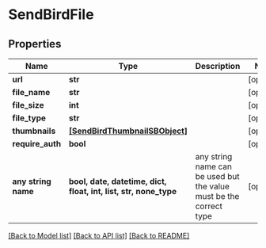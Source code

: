 # SendBirdFile


## Properties
Name | Type | Description | Notes
------------ | ------------- | ------------- | -------------
**url** | **str** |  | [optional] 
**file_name** | **str** |  | [optional] 
**file_size** | **int** |  | [optional] 
**file_type** | **str** |  | [optional] 
**thumbnails** | [**[SendBirdThumbnailSBObject]**](SendBirdThumbnailSBObject.md) |  | [optional] 
**require_auth** | **bool** |  | [optional] 
**any string name** | **bool, date, datetime, dict, float, int, list, str, none_type** | any string name can be used but the value must be the correct type | [optional]

[[Back to Model list]](../README.md#documentation-for-models) [[Back to API list]](../README.md#documentation-for-api-endpoints) [[Back to README]](../README.md)


